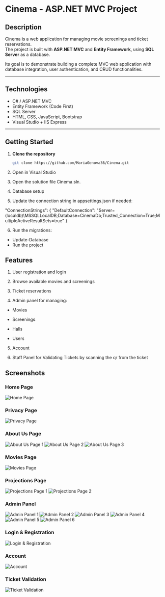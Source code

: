 # Cinema - ASP.NET MVC Project

## Description
Cinema is a web application for managing movie screenings and ticket reservations.  
The project is built with **ASP.NET MVC** and **Entity Framework**, using **SQL Server** as a database.  

Its goal is to demonstrate building a complete MVC web application with database integration, user authentication, and CRUD functionalities.

---

## Technologies
- C# / ASP.NET MVC
- Entity Framework (Code First)
- SQL Server
- HTML, CSS, JavaScript, Bootstrap
- Visual Studio + IIS Express

---

## Getting Started

1. **Clone the repository**
   ```bash
   git clone https://github.com/MariaGenova36/Cinema.git
   
2. Open in Visual Studio

3. Open the solution file Cinema.sln.

4. Database setup

5. Update the connection string in appsettings.json if needed:

 "ConnectionStrings": {
   "DefaultConnection": "Server=(localdb)\\MSSQLLocalDB;Database=CinemaDb;Trusted_Connection=True;MultipleActiveResultSets=true"
 }
    
6. Run the migrations:

- Update-Database
- Run the project

## Features
1. User registration and login

2. Browse available movies and screenings

3. Ticket reservations

4. Admin panel for managing:

- Movies

- Screenings

- Halls

- Users

5. Account

6. Staff Panel for Validating Tickets by scanning the qr from the ticket
   
## Screenshots

### Home Page
![Home Page](/Cinema/screenshots/Screenshot_2025-09-29_081834.png)

### Privacy Page
![Privacy Page](/Cinema/screenshots/Screenshot_2025-09-29_081922.png)

### About Us Page
![About Us Page 1](/Cinema/screenshots/Screenshot_2025-09-29_081946.png)
![About Us Page 2](/Cinema/screenshots/Screenshot_2025-09-29_081959.png)
![About Us Page 3](/Cinema/screenshots/Screenshot_2025-09-29_082015.png)

### Movies Page
![Movies Page](/Cinema/screenshots/Screenshot_2025-09-29_082041.png)

### Projections Page
![Projections Page 1](/Cinema/screenshots/Screenshot_2025-09-29_082058.png)
![Projections Page 2](/Cinema/screenshots/Screenshot_2025-09-29_082122.png)

### Admin Panel

![Admin Panel 1](/Cinema/screenshots/Screenshot_2025-09-29_082146.png)
![Admin Panel 2](/Cinema/screenshots/Screenshot_2025-09-29_082212.png)
![Admin Panel 3](/Cinema/screenshots/Screenshot_2025-09-29_082224.png)
![Admin Panel 4](/Cinema/screenshots/Screenshot_2025-09-29_082247.png)
![Admin Panel 5](/Cinema/screenshots/Screenshot_2025-09-29_082310.png)
![Admin Panel 6](/Cinema/screenshots/Screenshot_2025-09-29_082355.png)

### Login & Registration

![Login & Registration](/Cinema/screenshots/Screenshot_2025-09-29_082422.png)

### Account

![Account](/Cinema/screenshots/Screenshot_2025-09-29_082452.png)

### Ticket Validation

![Ticket Validation](/Cinema/screenshots/Screenshot_2025-09-29_082530.png)
